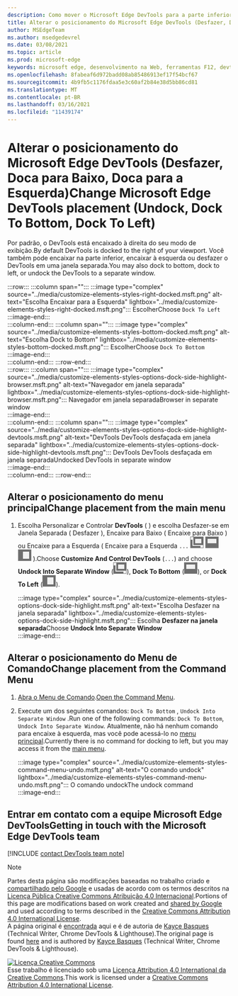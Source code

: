 ```yaml
---
description: Como mover o Microsoft Edge DevTools para a parte inferior ou esquerda do seu viewport ou para uma janela separada.
title: Alterar o posicionamento do Microsoft Edge DevTools (Desfazer, Doca para Baixo, Doca para a Esquerda)
author: MSEdgeTeam
ms.author: msedgedevrel
ms.date: 03/08/2021
ms.topic: article
ms.prod: microsoft-edge
keywords: microsoft edge, desenvolvimento na Web, ferramentas F12, devtools
ms.openlocfilehash: 8fabeaf6d972badd08ab85486913ef17f54bcf67
ms.sourcegitcommit: 4b9fb5c1176fdaa5e3c60af2b84e38d5bb86cd81
ms.translationtype: MT
ms.contentlocale: pt-BR
ms.lasthandoff: 03/16/2021
ms.locfileid: "11439174"
---
```

<!-- Copyright Kayce Basques 

   Licensed under the Apache License, Version 2.0 (the "License");
   you may not use this file except in compliance with the License.
   You may obtain a copy of the License at

       https://www.apache.org/licenses/LICENSE-2.0

   Unless required by applicable law or agreed to in writing, software
   distributed under the License is distributed on an "AS IS" BASIS,
   WITHOUT WARRANTIES OR CONDITIONS OF ANY KIND, either express or implied.
   See the License for the specific language governing permissions and
   limitations under the License.  -->

# <a name="change-microsoft-edge-devtools-placement-undock-dock-to-bottom-dock-to-left"></a><span data-ttu-id="12e3c-104">Alterar o posicionamento do Microsoft Edge DevTools (Desfazer, Doca para Baixo, Doca para a Esquerda)</span><span class="sxs-lookup"><span data-stu-id="12e3c-104">Change Microsoft Edge DevTools placement (Undock, Dock To Bottom, Dock To Left)</span></span>  

<span data-ttu-id="12e3c-105">Por padrão, o DevTools está encaixado à direita do seu modo de exibição.</span><span class="sxs-lookup"><span data-stu-id="12e3c-105">By default DevTools is docked to the right of your viewport.</span></span>  <span data-ttu-id="12e3c-106">Você também pode encaixar na parte inferior, encaixar à esquerda ou desfazer o DevTools em uma janela separada.</span><span class="sxs-lookup"><span data-stu-id="12e3c-106">You may also dock to bottom, dock to left, or undock the DevTools to a separate window.</span></span>  

:::row:::
   :::column span="":::
      :::image type="complex" source="../media/customize-elements-styles-right-docked.msft.png" alt-text="Escolha Encaixar para a Esquerda" lightbox="../media/customize-elements-styles-right-docked.msft.png":::
         <span data-ttu-id="12e3c-108">Escolher</span><span class="sxs-lookup"><span data-stu-id="12e3c-108">Choose</span></span> `Dock To Left`  
      :::image-end:::  
   :::column-end:::
   :::column span="":::
      :::image type="complex" source="../media/customize-elements-styles-bottom-docked.msft.png" alt-text="Escolha Dock to Bottom" lightbox="../media/customize-elements-styles-bottom-docked.msft.png":::
         <span data-ttu-id="12e3c-110">Escolher</span><span class="sxs-lookup"><span data-stu-id="12e3c-110">Choose</span></span> `Dock To Bottom`  
      :::image-end:::  
   :::column-end:::
:::row-end:::  
:::row:::
   :::column span="":::
      :::image type="complex" source="../media/customize-elements-styles-options-dock-side-highlight-browser.msft.png" alt-text="Navegador em janela separada" lightbox="../media/customize-elements-styles-options-dock-side-highlight-browser.msft.png":::
         <span data-ttu-id="12e3c-112">Navegador em janela separada</span><span class="sxs-lookup"><span data-stu-id="12e3c-112">Browser in separate window</span></span>  
      :::image-end:::  
   :::column-end:::
   :::column span="":::
      :::image type="complex" source="../media/customize-elements-styles-options-dock-side-highlight-devtools.msft.png" alt-text="DevTools DevTools desfaçada em janela separada" lightbox="../media/customize-elements-styles-options-dock-side-highlight-devtools.msft.png":::
         <span data-ttu-id="12e3c-114">DevTools DevTools desfaçada em janela separada</span><span class="sxs-lookup"><span data-stu-id="12e3c-114">Undocked DevTools in separate window</span></span>  
      :::image-end:::  
   :::column-end:::
:::row-end:::  

## <a name="change-placement-from-the-main-menu"></a><span data-ttu-id="12e3c-115">Alterar o posicionamento do menu principal</span><span class="sxs-lookup"><span data-stu-id="12e3c-115">Change placement from the main menu</span></span>  

1.  <span data-ttu-id="12e3c-116">Escolha Personalizar e Controlar **DevTools** \( \) e escolha Desfazer-se em Janela Separada \( Desfazer \), Encaixe para Baixo \( Encaixe para Baixo \) ou Encaixe para a Esquerda \( Encaixe para a Esquerda `...`  ![ ](../media/undock-icon.msft.png)  ![ ](../media/bottom-icon.msft.png)  ![ ](../media/left-icon.msft.png) \).</span><span class="sxs-lookup"><span data-stu-id="12e3c-116">Choose **Customize And Control DevTools** \(`...`\) and choose **Undock Into Separate Window** \(![Undock](../media/undock-icon.msft.png)\), **Dock To Bottom** \(![Dock To Bottom](../media/bottom-icon.msft.png)\), or **Dock To Left** \(![Dock To Left](../media/left-icon.msft.png)\).</span></span>  
    
    :::image type="complex" source="../media/customize-elements-styles-options-dock-side-highlight.msft.png" alt-text="Escolha Desfazer na janela separada" lightbox="../media/customize-elements-styles-options-dock-side-highlight.msft.png":::
       <span data-ttu-id="12e3c-118">Escolha **Desfazer na janela separada**</span><span class="sxs-lookup"><span data-stu-id="12e3c-118">Choose **Undock Into Separate Window**</span></span>  
    :::image-end:::  
    
## <a name="change-placement-from-the-command-menu"></a><span data-ttu-id="12e3c-119">Alterar o posicionamento do Menu de Comando</span><span class="sxs-lookup"><span data-stu-id="12e3c-119">Change placement from the Command Menu</span></span>  

1.  <span data-ttu-id="12e3c-120">[Abra o Menu de Comando][DevtoolsCommandMenu].</span><span class="sxs-lookup"><span data-stu-id="12e3c-120">[Open the Command Menu][DevtoolsCommandMenu].</span></span>  
1.  <span data-ttu-id="12e3c-121">Execute um dos seguintes comandos: `Dock To Bottom` , `Undock Into Separate Window` .</span><span class="sxs-lookup"><span data-stu-id="12e3c-121">Run one of the following commands: `Dock To Bottom`, `Undock Into Separate Window`.</span></span>  <span data-ttu-id="12e3c-122">Atualmente, não há nenhum comando para encaixe à esquerda, mas você pode acessá-lo no [menu principal](#change-placement-from-the-main-menu).</span><span class="sxs-lookup"><span data-stu-id="12e3c-122">Currently there is no command for docking to left, but you may access it from the [main menu](#change-placement-from-the-main-menu).</span></span>  
    
    :::image type="complex" source="../media/customize-elements-styles-command-menu-undo.msft.png" alt-text="O comando undock" lightbox="../media/customize-elements-styles-command-menu-undo.msft.png":::
       <span data-ttu-id="12e3c-124">O comando undock</span><span class="sxs-lookup"><span data-stu-id="12e3c-124">The undock command</span></span>  
    :::image-end:::  
    
## <a name="getting-in-touch-with-the-microsoft-edge-devtools-team"></a><span data-ttu-id="12e3c-125">Entrar em contato com a equipe Microsoft Edge DevTools</span><span class="sxs-lookup"><span data-stu-id="12e3c-125">Getting in touch with the Microsoft Edge DevTools team</span></span>  

[!INCLUDE [contact DevTools team note](../includes/contact-devtools-team-note.md)]  

<!-- links -->  

[DevtoolsCommandMenu]: ../command-menu/index.md "Execute comandos com o menu DevTools Command do Microsoft Edge | Microsoft Docs"  

> [!NOTE]
> <span data-ttu-id="12e3c-127">Partes desta página são modificações baseadas no trabalho criado e [compartilhado pelo Google][GoogleSitePolicies] e usadas de acordo com os termos descritos na [Licença Pública Creative Commons Atribuição 4.0 Internacional][CCA4IL].</span><span class="sxs-lookup"><span data-stu-id="12e3c-127">Portions of this page are modifications based on work created and [shared by Google][GoogleSitePolicies] and used according to terms described in the [Creative Commons Attribution 4.0 International License][CCA4IL].</span></span>  
> <span data-ttu-id="12e3c-128">A página original é [encontrada](https://developers.google.com/web/tools/chrome-devtools/customize/placement) aqui e é de autoria de [Kayce Basques][KayceBasques] \(Technical Writer, Chrome DevTools \& Lighthouse\).</span><span class="sxs-lookup"><span data-stu-id="12e3c-128">The original page is found [here](https://developers.google.com/web/tools/chrome-devtools/customize/placement) and is authored by [Kayce Basques][KayceBasques] \(Technical Writer, Chrome DevTools \& Lighthouse\).</span></span>  

[![Licença Creative Commons][CCby4Image]][CCA4IL]  
<span data-ttu-id="12e3c-130">Esse trabalho é licenciado sob uma [Licença Attribution 4.0 International da Creative Commons][CCA4IL].</span><span class="sxs-lookup"><span data-stu-id="12e3c-130">This work is licensed under a [Creative Commons Attribution 4.0 International License][CCA4IL].</span></span>  

[CCA4IL]: https://creativecommons.org/licenses/by/4.0  
[CCby4Image]: https://i.creativecommons.org/l/by/4.0/88x31.png  
[GoogleSitePolicies]: https://developers.google.com/terms/site-policies  
[KayceBasques]: https://developers.google.com/web/resources/contributors/kaycebasques  
